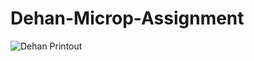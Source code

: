 # Dehan-Microp-Assignment

![Dehan Printout](https://user-images.githubusercontent.com/57104367/155870930-6077e7a5-b3b7-466e-a3a9-11c54b654a2b.PNG)
